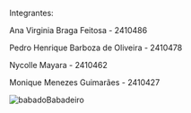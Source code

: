 Integrantes:

Ana Virginia Braga Feitosa - 2410486

Pedro Henrique Barboza de Oliveira - 2410478

Nycolle Mayara - 2410462

Monique Menezes Guimarães - 2410427

![babadoBabadeiro](https://github.com/user-attachments/assets/d83bfca0-f85c-4f2b-97c3-21cf73c0d66e)
